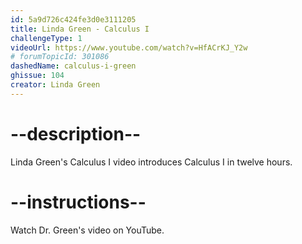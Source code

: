 ```yaml
---
id: 5a9d726c424fe3d0e3111205
title: Linda Green - Calculus I
challengeType: 1
videoUrl: https://www.youtube.com/watch?v=HfACrKJ_Y2w
# forumTopicId: 301086
dashedName: calculus-i-green
ghissue: 104
creator: Linda Green 
---
```


# --description--

Linda Green's Calculus I video introduces Calculus I in twelve hours.

# --instructions--

Watch Dr. Green's video on YouTube.